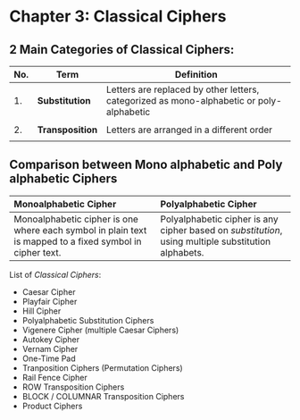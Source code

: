 # Chapter 3: Classical Ciphers

## 2 Main Categories of Classical Ciphers:

| No. | Term  | Definition |
| --- | --- | --- |
| 1. | **Substitution** | Letters are replaced by other letters, categorized as mono-alphabetic or poly-alphabetic |
||||
| 2. | **Transposition** | Letters are arranged in a different order |
||||


## Comparison between Mono alphabetic and Poly alphabetic Ciphers

| **Monoalphabetic Cipher** | **Polyalphabetic Cipher** |
| :--- | :--- |
| Monoalphabetic cipher is one where each symbol in plain text is mapped to a fixed symbol in cipher text. | Polyalphabetic cipher is any cipher based on *substitution*, using multiple substitution alphabets.|

List of *Classical Ciphers*:

+ Caesar Cipher
+ Playfair Cipher
+ Hill Cipher
+ Polyalphabetic Substitution Ciphers
+ Vigenere Cipher (multiple Caesar Ciphers)
+ Autokey Cipher
+ Vernam Cipher
+ One-Time Pad
+ Tranposition Ciphers (Permutation Ciphers)
+ Rail Fence Cipher
+ ROW Transposition Ciphers
+ BLOCK / COLUMNAR Transposition Ciphers
+ Product Ciphers
